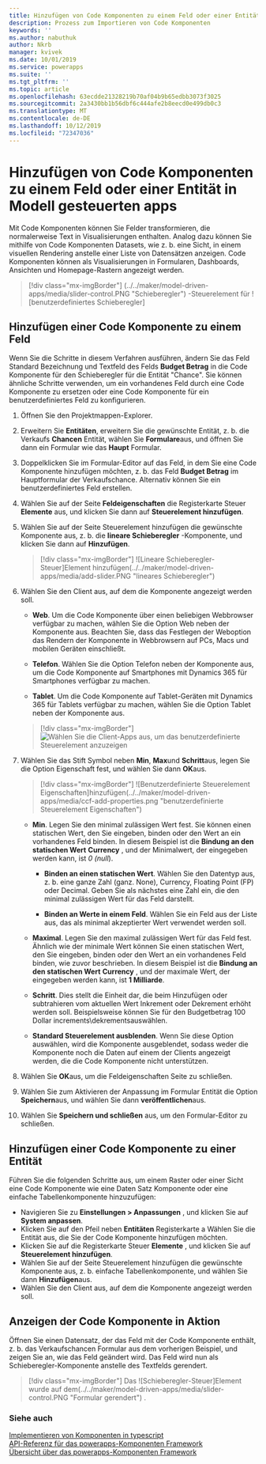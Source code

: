 ```yaml
---
title: Hinzufügen von Code Komponenten zu einem Feld oder einer Entität | Microsoft-Dokumentation
description: Prozess zum Importieren von Code Komponenten
keywords: ''
ms.author: nabuthuk
author: Nkrb
manager: kvivek
ms.date: 10/01/2019
ms.service: powerapps
ms.suite: ''
ms.tgt_pltfrm: ''
ms.topic: article
ms.openlocfilehash: 63ecdde21328219b70af04b9b65edbb3073f3025
ms.sourcegitcommit: 2a3430bb1b56dbf6c444afe2b8eecd0e499db0c3
ms.translationtype: MT
ms.contentlocale: de-DE
ms.lasthandoff: 10/12/2019
ms.locfileid: "72347036"
---
```

# <a name="add-code-components-to-a-field-or-entity-in-model-driven-apps"></a>Hinzufügen von Code Komponenten zu einem Feld oder einer Entität in Modell gesteuerten apps

Mit Code Komponenten können Sie Felder transformieren, die normalerweise Text in Visualisierungen enthalten. Analog dazu können Sie mithilfe von Code Komponenten Datasets, wie z. b. eine Sicht, in einem visuellen Rendering anstelle einer Liste von Datensätzen anzeigen. Code Komponenten können als Visualisierungen in Formularen, Dashboards, Ansichten und Homepage-Rastern angezeigt werden. 


   > [!div class="mx-imgBorder"] 
   > (../../maker/model-driven-apps/media/slider-control.PNG "Schieberegler") -Steuerelement für ![benutzerdefiniertes Schieberegler]

## <a name="add-a-code-component-to-a-field"></a>Hinzufügen einer Code Komponente zu einem Feld

Wenn Sie die Schritte in diesem Verfahren ausführen, ändern Sie das Feld Standard Bezeichnung und Textfeld des Felds **Budget Betrag** in die Code Komponente für den Schieberegler für die Entität "Chance". Sie können ähnliche Schritte verwenden, um ein vorhandenes Feld durch eine Code Komponente zu ersetzen oder eine Code Komponente für ein benutzerdefiniertes Feld zu konfigurieren.

1. Öffnen Sie den Projektmappen-Explorer.

2. Erweitern Sie **Entitäten**, erweitern Sie die gewünschte Entität, z. b. die Verkaufs **Chancen** Entität, wählen Sie **Formulare**aus, und öffnen Sie dann ein Formular wie das **Haupt** Formular.

3. Doppelklicken Sie im Formular-Editor auf das Feld, in dem Sie eine Code Komponente hinzufügen möchten, z. b. das Feld **Budget Betrag** im Hauptformular der Verkaufschance. Alternativ können Sie ein benutzerdefiniertes Feld erstellen.

4. Wählen Sie auf der Seite **Feldeigenschaften** die Registerkarte Steuer **Elemente** aus, und klicken Sie dann auf **Steuerelement hinzufügen**.

5. Wählen Sie auf der Seite Steuerelement hinzufügen die gewünschte Komponente aus, z. b. die **lineare Schieberegler** -Komponente, und klicken Sie dann auf **Hinzufügen**.

   > [!div class="mx-imgBorder"] 
   > ![Lineare Schieberegler-Steuer]Element hinzufügen(../../maker/model-driven-apps/media/add-slider.PNG "lineares Schieberegler")

6. Wählen Sie den Client aus, auf dem die Komponente angezeigt werden soll.

   - **Web**. Um die Code Komponente über einen beliebigen Webbrowser verfügbar zu machen, wählen Sie die Option Web neben der Komponente aus. Beachten Sie, dass das Festlegen der Weboption das Rendern der Komponente in Webbrowsern auf PCs, Macs und mobilen Geräten einschließt.

   - **Telefon**. Wählen Sie die Option Telefon neben der Komponente aus, um die Code Komponente auf Smartphones mit Dynamics 365 für Smartphones verfügbar zu machen.

   - **Tablet**. Um die Code Komponente auf Tablet-Geräten mit Dynamics 365 für Tablets verfügbar zu machen, wählen Sie die Option Tablet neben der Komponente aus.

   > [!div class="mx-imgBorder"] 
   > ![Wählen Sie die Client-Apps aus, um das benutzerdefinierte Steuerelement anzuzeigen](../../maker/model-driven-apps/media/choose-client.png "") 

7. Wählen Sie das Stift Symbol neben **Min**, **Max**und **Schritt**aus, legen Sie die Option Eigenschaft fest, und wählen Sie dann **OK**aus.  
   
   > [!div class="mx-imgBorder"] 
   > ![Benutzerdefinierte Steuerelement Eigenschaften]hinzufügen(../../maker/model-driven-apps/media/ccf-add-properties.png "benutzerdefinierte Steuerelement Eigenschaften")

   - **Min**. Legen Sie den minimal zulässigen Wert fest. Sie können einen statischen Wert, den Sie eingeben, binden oder den Wert an ein vorhandenes Feld binden. In diesem Beispiel ist die **Bindung an den statischen Wert** **Currency** , und der Minimalwert, der eingegeben werden kann, ist *0 (null*).  
  
       - **Binden an einen statischen Wert**. Wählen Sie den Datentyp aus, z. b. eine ganze Zahl (ganz. None), Currency, Floating Point (FP) oder Decimal. Geben Sie als nächstes eine Zahl ein, die den minimal zulässigen Wert für das Feld darstellt.  
  
       - **Binden an Werte in einem Feld**. Wählen Sie ein Feld aus der Liste aus, das als minimal akzeptierter Wert verwendet werden soll.  
  
   - **Maximal**. Legen Sie den maximal zulässigen Wert für das Feld fest. Ähnlich wie der minimale Wert können Sie einen statischen Wert, den Sie eingeben, binden oder den Wert an ein vorhandenes Feld binden, wie zuvor beschrieben. In diesem Beispiel ist die **Bindung an den statischen Wert** **Currency** , und der maximale Wert, der eingegeben werden kann, ist **1 Milliarde**.  
  
   - **Schritt**. Dies stellt die Einheit dar, die beim Hinzufügen oder subtrahieren vom aktuellen Wert Inkrement oder Dekrement erhöht werden soll. Beispielsweise können Sie für den Budgetbetrag 100 Dollar increments\dekrementsauswählen.  
  
   - **Standard Steuerelement ausblenden**. Wenn Sie diese Option auswählen, wird die Komponente ausgeblendet, sodass weder die Komponente noch die Daten auf einem der Clients angezeigt werden, die die Code Komponente nicht unterstützen.   
  
8. Wählen Sie **OK**aus, um die Feldeigenschaften Seite zu schließen.  
  
9. Wählen Sie zum Aktivieren der Anpassung im Formular Entität die Option **Speichern**aus, und wählen Sie dann **veröffentlichen**aus.  
  
10. Wählen Sie **Speichern und schließen** aus, um den Formular-Editor zu schließen.  
  
## <a name="add-code-component-to-an-entity"></a>Hinzufügen einer Code Komponente zu einer Entität

Führen Sie die folgenden Schritte aus, um einem Raster oder einer Sicht eine Code Komponente wie eine Daten Satz Komponente oder eine einfache Tabellenkomponente hinzuzufügen:

  - Navigieren Sie zu **Einstellungen > Anpassungen** , und klicken Sie auf **System anpassen**.
  - Klicken Sie auf den Pfeil neben **Entitäten** Registerkarte a Wählen Sie die Entität aus, die Sie der Code Komponente hinzufügen möchten. 
  - Klicken Sie auf die Registerkarte Steuer **Elemente** , und klicken Sie auf **Steuerelement hinzufügen**.
  - Wählen Sie auf der Seite Steuerelement hinzufügen die gewünschte Komponente aus, z. b. einfache Tabellenkomponente, und wählen Sie dann **Hinzufügen**aus.
  - Wählen Sie den Client aus, auf dem die Komponente angezeigt werden soll.


## <a name="see-the-code-component-in-action"></a>Anzeigen der Code Komponente in Aktion  

 Öffnen Sie einen Datensatz, der das Feld mit der Code Komponente enthält, z. b. das Verkaufschancen Formular aus dem vorherigen Beispiel, und zeigen Sie an, wie das Feld geändert wird. Das Feld wird nun als Schieberegler-Komponente anstelle des Textfelds gerendert.  

> [!div class="mx-imgBorder"] 
> Das ![Schieberegler-Steuer]Element wurde auf dem(../../maker/model-driven-apps/media/slider-control.PNG "Formular gerendert") .  

### <a name="see-also"></a>Siehe auch

[Implementieren von Komponenten in typescript](implementing-controls-using-typescript.md)<br/>
[API-Referenz für das powerapps-Komponenten Framework](reference/index.md)<br/>
[Übersicht über das powerapps-Komponenten Framework](overview.md)